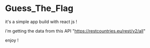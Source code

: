 # Guess_The_Flag

it's a simple app build with react js !

i'm getting the data from this API  "https://restcountries.eu/rest/v2/all"

enjoy !
